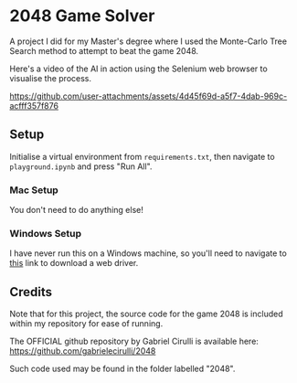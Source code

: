 # 2048 Game Solver

A project I did for my Master's degree where I used the Monte-Carlo Tree Search method to attempt to beat the game 2048.

Here's a video of the AI in action using the Selenium web browser to visualise the process.

https://github.com/user-attachments/assets/4d45f69d-a5f7-4dab-969c-acfff357f876

## Setup

Initialise a virtual environment from `requirements.txt`, then navigate to `playground.ipynb` and press "Run All".

### Mac Setup

You don't need to do anything else!

### Windows Setup

I have never run this on a Windows machine, so you'll need to navigate to [this](https://selenium-python.readthedocs.io/installation.html) link to download a web driver.

## Credits

Note that for this project, the source code for the game 2048 is included within my repository for ease of running. 

The OFFICIAL github repository by Gabriel Cirulli is available here: https://github.com/gabrielecirulli/2048

Such code used may be found in the folder labelled "2048".
